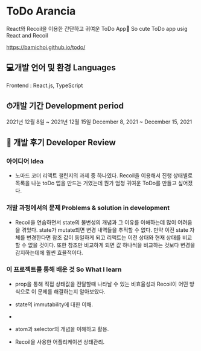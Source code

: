 #  ToDo Arancia

React와 Recoil을 이용한 간단하고 귀여운 ToDo App🍊
So cute ToDo app usig React and Recoil

https://bamichoi.github.io/todo/

## 💻개발 언어 및 환경 Languages

Frontend : React.js, TypeScript

## ⏱개발 기간 Development period
  
2021년 12월 8일 ~ 2021년 12월 15일 
December 8, 2021 ~ December 15, 2021  
  

## 📝 개발 후기 Developer Review


### 아이디어 Idea

- 노마드 코더 리액트 챌린지의 과제 중 하나였다. Recoil을 이용해서 진행 상태별로 목록을 나눈 toDo 앱을 만드는 거였는데 뭔가 엄청 귀여운 ToDo를 만들고 싶어졌다.


### 개발 과정에서의 문제 Problems & solution in development

- Recoil을 연습하면서 state의 불변성의 개념과 그 이유를 이해하는데 많이 어려움을 겪었다. state가 mutate되면 변경 내역들을 추적할 수 없다. 만약 이전 state 자체를 변경한다면 참조 값이 동일하게 되고 리액트는 이전 상태와 현재 상태를 비교할 수 없을 것이다. 또한 참조만 비교하게 되면 값 하나씩을 비교하는 것보다 변경을 감지하는데에 훨씬 효율적이다. 


### 이 프로젝트를 통해 배운 것 So What I learn

- prop을 통해 직접 상태값을 전달할때 나타날 수 있는 비효율성과 Recoil이 어떤 방식으로 이 문제를 해결하는지 알아보았다.
  
- state의 immutability에 대한 이해.
- 
- atom과 selector의 개념을 이해하고 활용.

- Recoil을 사용한 어플리케이션 상태관리.

